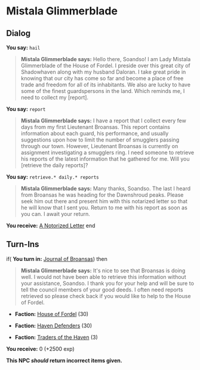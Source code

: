 # Mistala Glimmerblade


## Dialog

**You say:** `hail`



>**Mistala Glimmerblade says:** Hello there, Soandso! I am Lady Mistala Glimmerblade of the House of Fordel.  I preside over this great city of Shadowhaven along with my husband Daloran. I take great pride in knowing that our city has come so far and become a place of free trade and freedom for all of its inhabitants. We also are lucky to have some of the finest guardspersons in the land. Which reminds me, I need to collect my [report].

**You say:** `report`



>**Mistala Glimmerblade says:** I have a report that I collect every few days from my first Lieutenant Broansas. This report contains information about each guard, his performance, and usually suggestions upon how to limit the number of smugglers passing through our town. However, Lieutenant Broansas is currently on assignment investigating a smugglers ring. I need someone to retrieve his reports of the latest information that he gathered for me. Will you [retrieve the daily reports]?

**You say:** `retrieve.* daily.* reports`



>**Mistala Glimmerblade says:** Many thanks, Soandso. The last I heard from Broansas he was heading for the Dawnshroud peaks. Please seek him out there and present him with this notarized letter so that he will know that I sent you. Return to me with his report as soon as you can. I await your return.


**You receive:**  [A Notorized Letter](/item/4760)
end

## Turn-Ins





if( **You turn in:** [Journal of Broansas](/item/4761)) then


>**Mistala Glimmerblade says:** It's nice to see that Broansas is doing well. I would not have been able to retrieve this information without your assistance, Soandso. I thank you for your help and will be sure to tell the council members of your good deeds. I often need reports retrieved so please check back if you would like to help to the House of Fordel.


* __Faction:__ [House of Fordel](/faction/1510) (30)


* __Faction:__ [Haven Defenders](/faction/1509) (30)


* __Faction:__ [Traders of the Haven](/faction/1508) (3)


 **You receive:** 0 (+2500 exp)

**This NPC *should* return incorrect items given.**
